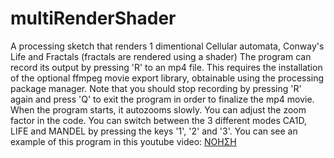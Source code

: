 # multiRenderShader
A processing sketch that renders 1 dimentional Cellular automata, Conway's Life and Fractals (fractals are rendered using a shader)
The program can record its output by pressing 'R' to an mp4 file. This requires the installation of the optional ffmpeg movie export library, obtainable using the processing package manager.
Note that you should stop recording by pressing 'R' again and press 'Q' to exit the program in order to finalize the mp4 movie.
When the program starts, it autozooms slowly. You can adjust the zoom factor in the code. You can switch between the 3 different modes
CA1D, LIFE and MANDEL by pressing the keys '1', '2' and '3'.
You can see an example of this program in this youtube video:
[ΝΟΗΣΗ](https://www.youtube.com/watch?v=hUomiyRfpKk)
